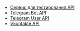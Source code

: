 * [Сервис для тестирования API](https://postman.com/)
* [Telegram Bot API](https://core.telegram.org/bots/api)
* [Telegram User API](https://core.telegram.org/methods)
* [Vkontakte API](https://vk.com/dev/access_token)
  
